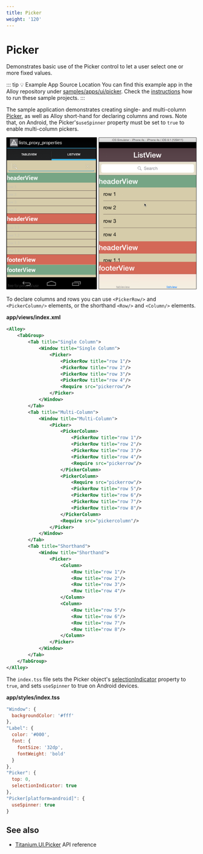 ```yaml
---
title: Picker
weight: '120'
---
```


# Picker

Demonstrates basic use of the Picker control to let a user select one or more fixed values.

::: tip 💡 Example App Source Location
You can find this example app in the Alloy repository under [samples/apps/ui/picker](https://github.com/appcelerator/alloy/tree/master/samples/apps/ui/picker). Check the [instructions](/guide/Alloy_Framework/Alloy_Guide/Alloy_Test_Apps/) how to run these sample projects.
:::

The sample application demonstrates creating single- and multi-column [Picker](#!/api/Titanium.UI.Picker), as well as Alloy short-hand for declaring columns and rows. Note that, on Android, the Picker's`useSpinner` property must be set to `true` to enable multi-column pickers.

![screenshot](./screenshot.png)

To declare columns and rows you can use `<PickerRow/>` and `<PickerColumn/>` elements, or the shorthand `<Row/>` and `<Column/>` elements.

**app/views/index.xml**

```xml
<Alloy>
    <TabGroup>
        <Tab title="Single Column">
            <Window title="Single Column">
                <Picker>
                    <PickerRow title="row 1"/>
                    <PickerRow title="row 2"/>
                    <PickerRow title="row 3"/>
                    <PickerRow title="row 4"/>
                    <Require src="pickerrow"/>
                </Picker>
            </Window>
        </Tab>
        <Tab title="Multi-Column">
            <Window title="Multi-Column">
                <Picker>
                    <PickerColumn>
                        <PickerRow title="row 1"/>
                        <PickerRow title="row 2"/>
                        <PickerRow title="row 3"/>
                        <PickerRow title="row 4"/>
                        <Require src="pickerrow"/>
                    </PickerColumn>
                    <PickerColumn>
                        <Require src="pickerrow"/>
                        <PickerRow title="row 5"/>
                        <PickerRow title="row 6"/>
                        <PickerRow title="row 7"/>
                        <PickerRow title="row 8"/>
                    </PickerColumn>
                    <Require src="pickercolumn"/>
                </Picker>
            </Window>
        </Tab>
        <Tab title="Shorthand">
            <Window title="Shorthand">
                <Picker>
                    <Column>
                        <Row title="row 1"/>
                        <Row title="row 2"/>
                        <Row title="row 3"/>
                        <Row title="row 4"/>
                    </Column>
                    <Column>
                        <Row title="row 5"/>
                        <Row title="row 6"/>
                        <Row title="row 7"/>
                        <Row title="row 8"/>
                    </Column>
                </Picker>
            </Window>
        </Tab>
    </TabGroup>
</Alloy>
```

The `index.tss` file sets the Picker object's [selectionIndicator](#!/api/Titanium.UI.Picker-property-selectionIndicator) property to `true`, and sets `useSpinner` to true on Android devices.

**app/styles/index.tss**

```javascript
"Window": {
  backgroundColor: '#fff'
},
"Label": {
  color: '#000',
  font: {
    fontSize: '32dp',
    fontWeight: 'bold'
  }
},
"Picker": {
  top: 0,
  selectionIndicator: true
},
"Picker[platform=android]": {
  useSpinner: true
}
```

## See also

* [Titanium.UI.Picker](#!/api/Titanium.UI.Picker) API reference
